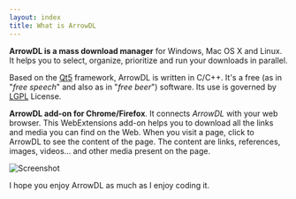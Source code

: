 ```yaml
---
layout: index
title: What is ArrowDL
---
```


**ArrowDL is a mass download manager** for Windows, Mac OS X and Linux. It helps you to select, organize, prioritize and run your downloads in parallel.

Based on the [Qt5](https://www.qt.io/ "https://www.qt.io/") framework, ArrowDL is written in C/C++. It's a free (as in "*free speech*" and also as in "*free beer*") software. Its use is governed by [LGPL](/ArrowDL/LICENSE.txt "LICENSE") License.

**ArrowDL add-on for Chrome/Firefox**. It connects *ArrowDL* with your web browser. This WebExtensions add-on helps you to download all the links and media you can find on the Web. When you visit a page, click to ArrowDL to see the content of the page. The content are links, references, images, videos... and other media present on the page. 

![Screenshot](/ArrowDL/assets/images/screenshot_1280x800.png)

I hope you enjoy ArrowDL as much as I enjoy coding it.
